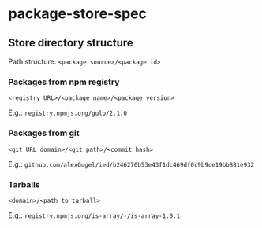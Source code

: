 # package-store-spec

## Store directory structure

Path structure: `<package source>/<package id>`

### Packages from npm registry

`<registry URL>/<package name>/<package version>`

E.g.: `registry.npmjs.org/gulp/2.1.0`

### Packages from git

`<git URL domain>/<git path>/<commit hash>`

E.g.: `github.com/alexGugel/ied/b246270b53e43f1dc469df0c9b9ce19bb881e932`

### Tarballs

`<domain>/<path to tarball>`

E.g.: `registry.npmjs.org/is-array/-/is-array-1.0.1`
